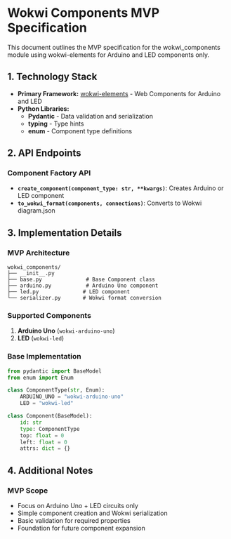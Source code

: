 # Wokwi Components MVP Specification

This document outlines the MVP specification for the wokwi_components module using wokwi-elements for Arduino and LED components only.

## 1. Technology Stack

* **Primary Framework:** [wokwi-elements](https://github.com/wokwi/wokwi-elements) - Web Components for Arduino and LED
* **Python Libraries:**
  * **Pydantic** - Data validation and serialization
  * **typing** - Type hints
  * **enum** - Component type definitions

## 2. API Endpoints

### Component Factory API
* **`create_component(component_type: str, **kwargs)`**: Creates Arduino or LED component
* **`to_wokwi_format(components, connections)`**: Converts to Wokwi diagram.json

## 3. Implementation Details

### MVP Architecture
```
wokwi_components/
├── __init__.py
├── base.py              # Base Component class
├── arduino.py           # Arduino Uno component
├── led.py              # LED component
└── serializer.py       # Wokwi format conversion
```

### Supported Components
1. **Arduino Uno** (`wokwi-arduino-uno`)
2. **LED** (`wokwi-led`)

### Base Implementation
```python
from pydantic import BaseModel
from enum import Enum

class ComponentType(str, Enum):
    ARDUINO_UNO = "wokwi-arduino-uno"
    LED = "wokwi-led"

class Component(BaseModel):
    id: str
    type: ComponentType
    top: float = 0
    left: float = 0
    attrs: dict = {}
```

## 4. Additional Notes

### MVP Scope
- Focus on Arduino Uno + LED circuits only
- Simple component creation and Wokwi serialization
- Basic validation for required properties
- Foundation for future component expansion